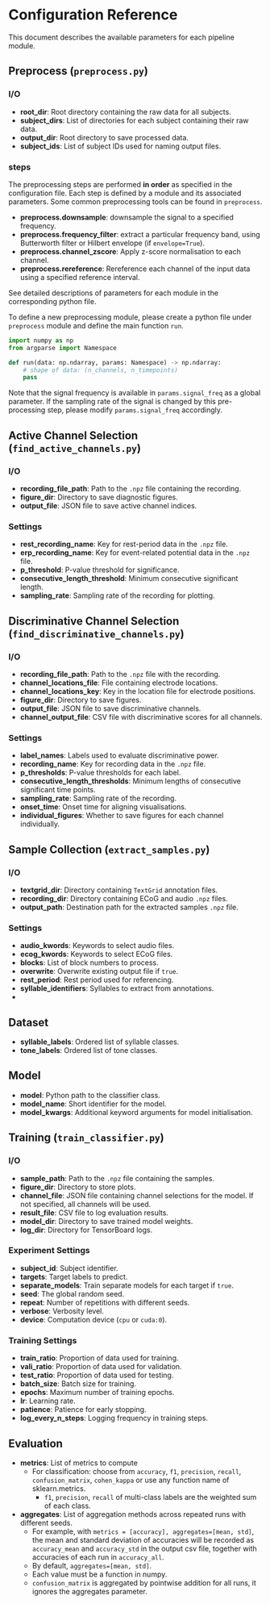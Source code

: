# Configuration Reference

This document describes the available parameters for each pipeline module.

## Preprocess (`preprocess.py`)
### I/O
- **root_dir**: Root directory containing the raw data for all subjects.  
- **subject_dirs**: List of directories for each subject containing their raw data.
- **output_dir**: Root directory to save processed data. 
- **subject_ids**: List of subject IDs used for naming output files. 
### steps
The preprocessing steps are performed **in order** as specified in the configuration file. Each step is defined by a module and its associated parameters. Some common preprocessing tools can be found in `preprocess`. 
- **preprocess.downsample**: downsample the signal to a specified frequency.
- **preprocess.frequency_filter**: extract a particular frequency band, using Butterworth filter or Hilbert envelope (if `envelope=True`). 
- **preprocess.channel_zscore**: Apply z-score normalisation to each channel.
- **preprocess.rereference**: Rereference each channel of the input data using a specified reference interval.

See detailed descriptions of parameters for each module in the corresponding python file.

To define a new preprocessing module, please create a python file under `preprocess` module and define the main function `run`.
```python
import numpy as np
from argparse import Namespace

def run(data: np.ndarray, params: Namespace) -> np.ndarray:
    # shape of data: (n_channels, n_timepoints)
    pass
```

Note that the signal frequency is available in `params.signal_freq` as a global parameter. If the sampling rate of the signal is changed by this pre-processing step, please modify `params.signal_freq` accordingly.


## Active Channel Selection (`find_active_channels.py`)
### I/O
- **recording_file_path**: Path to the `.npz` file containing the recording.
- **figure_dir**: Directory to save diagnostic figures.
- **output_file**: JSON file to save active channel indices.
### Settings
- **rest_recording_name**: Key for rest-period data in the `.npz` file.
- **erp_recording_name**: Key for event-related potential data in the `.npz` file.
- **p_threshold**: P-value threshold for significance.
- **consecutive_length_threshold**: Minimum consecutive significant length.
- **sampling_rate**: Sampling rate of the recording for plotting.

## Discriminative Channel Selection (`find_discriminative_channels.py`)
### I/O
- **recording_file_path**: Path to the `.npz` file with the recording.
- **channel_locations_file**: File containing electrode locations.
- **channel_locations_key**: Key in the location file for electrode positions.
- **figure_dir**: Directory to save figures.
- **output_file**: JSON file to save discriminative channels.
- **channel_output_file**: CSV file with discriminative scores for all channels.
### Settings
- **label_names**: Labels used to evaluate discriminative power.
- **recording_name**: Key for recording data in the `.npz` file.
- **p_thresholds**: P-value thresholds for each label.
- **consecutive_length_thresholds**: Minimum lengths of consecutive significant time points.
- **sampling_rate**: Sampling rate of the recording.
- **onset_time**: Onset time for aligning visualisations.
- **individual_figures**: Whether to save figures for each channel individually.

## Sample Collection (`extract_samples.py`)
### I/O
- **textgrid_dir**: Directory containing `TextGrid` annotation files.
- **recording_dir**: Directory containing ECoG and audio `.npz` files.
- **output_path**: Destination path for the extracted samples `.npz` file.
### Settings
- **audio_kwords**: Keywords to select audio files.
- **ecog_kwords**: Keywords to select ECoG files.
- **blocks**: List of block numbers to process.
- **overwrite**: Overwrite existing output file if `true`.
- **rest_period**: Rest period used for referencing.
- **syllable_identifiers**: Syllables to extract from annotations.
-
## Dataset
- **syllable_labels**: Ordered list of syllable classes.
- **tone_labels**: Ordered list of tone classes.

## Model
- **model**: Python path to the classifier class.
- **model_name**: Short identifier for the model.
- **model_kwargs**: Additional keyword arguments for model initialisation.

## Training (`train_classifier.py`)
### I/O
- **sample_path**: Path to the `.npz` file containing the samples.
- **figure_dir**: Directory to store plots.
- **channel_file**: JSON file containing channel selections for the model. If not specified, all channels will be used.
- **result_file**: CSV file to log evaluation results.
- **model_dir**: Directory to save trained model weights.
- **log_dir**: Directory for TensorBoard logs.
### Experiment Settings
- **subject_id**: Subject identifier.
- **targets**: Target labels to predict.
- **separate_models**: Train separate models for each target if `true`.
- **seed**: The global random seed.
- **repeat**: Number of repetitions with different seeds.
- **verbose**: Verbosity level.
- **device**: Computation device (`cpu` or `cuda:0`).
### Training Settings
- **train_ratio**: Proportion of data used for training.
- **vali_ratio**: Proportion of data used for validation.
- **test_ratio**: Proportion of data used for testing.
- **batch_size**: Batch size for training.
- **epochs**: Maximum number of training epochs.
- **lr**: Learning rate.
- **patience**: Patience for early stopping.
- **log_every_n_steps**: Logging frequency in training steps.

## Evaluation
- **metrics**: List of metrics to compute 
    - For classification: choose from `accuracy`, `f1`, `precision`, `recall`, `confusion_matrix`, `cohen_kappa` or use any function name of sklearn.metrics.
        - `f1`, `precision`, `recall` of multi-class labels are the weighted sum of each class.
- **aggregates**: List of aggregation methods across repeated runs with different seeds.
    - For example, with `metrics = [accuracy], aggregates=[mean, std]`, the mean and standard deviation of accuracies will be recorded as `accuracy_mean` and `accuracy_std` in the output csv file, together with accuracies of each run in `accuracy_all`.
    - By default, `aggregates=[mean, std]`. 
    - Each value must be a function in numpy.
    - `confusion_matrix` is aggregated by pointwise addition for all runs, it ignores the aggregates parameter.
